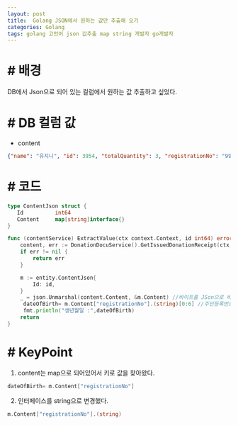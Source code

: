 ```yaml
---
layout: post
title:  Golang JSON에서 원하는 값만 추출해 오기
categories: Golang
tags: golang 고언어 json 값추출 map string 개발자 go개발자
---
```


# # 배경
DB에서 Json으로 되어 있는 컬럼에서 원하는 값 추출하고 싶었다.

# # DB 컬럼 값
* content
```json
{"name": "유지니", "id": 3954, "totalQuantity": 3, "registrationNo": "990101-2******"}
```

# # 코드
```go
type ContentJson struct {
   Id 		   int64
   Content     map[string]interface{}
}
```

```go
func (contentService) ExtractValue(ctx context.Context, id int64) error {
	content, err := DonationDocuService().GetIssuedDonationReceipt(ctx, id) //원하는 값을 가져왔다.
	if err != nil {
		return err
	}

	m := entity.ContentJson{
		Id: id,
	}
	_ = json.Unmarshal(content.Content, &m.Content) //바이트를 JSon으로 바꿔준다.
	 dateOfBirth= m.Content["registrationNo"].(string)[0:6] //주민등록번호에서 앞에 6자리만 추출한다.
	 fmt.println("생년월일 :",dateOfBirth)
    return
}

```

# # KeyPoint

1) content는 map으로 되어있어서 키로 값을 찾아왔다.
```go
dateOfBirth= m.Content["registrationNo"]
```

2) 인터페이스를 string으로 변경했다.
```go
m.Content["registrationNo"].(string)
```

